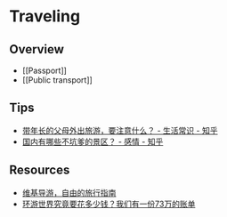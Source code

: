 # Traveling

## Overview

- [[Passport]]
- [[Public transport]]

## Tips

- [带年长的父母外出旅游，要注意什么？ - 生活常识 - 知乎](https://www.zhihu.com/question/19855091)
- [国内有哪些不坑爹的景区？ - 感情 - 知乎](https://www.zhihu.com/question/23315265)

## Resources

- [维基导游，自由的旅行指南](https://zh.wikivoyage.org/wiki/%E9%A6%96%E9%A1%B5)
- [环游世界究竟要花多少钱？我们有一份73万的账单](https://zhuanlan.zhihu.com/p/28339107)

